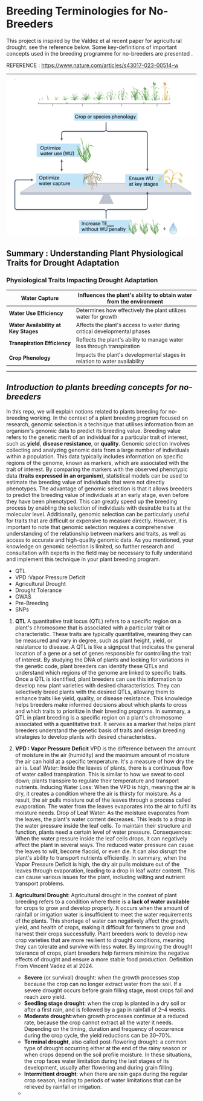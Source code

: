 # Breeding Terminologies for No-Breeders


This project is inspired by the Valdez et al recent paper for agricultural drought. see the reference below. Some key-definitions of important concepts used in the breeding programme for no-breeders are presented . 

REFERENCE : https://www.nature.com/articles/s43017-023-00514-w



------

![](https://github.com/mmbaye/Breeding4Dummies/blob/main/figures/drought.png)

## Summary : Understanding Plant Physiological Traits for Drought Adaptation
### Physiological Traits Impacting Drought Adaptation

|**Water Capture**                      | Influences the plant's ability to obtain water from the environment |
| ------------------------------------- | ------------------------------------------------------------ |
| **Water Use Efficiency**              | Determines how effectively the plant utilizes water for growth |
| **Water Availability at Key Stages**  | Affects the plant's access to water during critical developmental phases |
| **Transpiration Efficiency**          | Reflects the plant's ability to manage water loss through transpiration |
| **Crop Phenology**                    | Impacts the plant's developmental stages in relation to water availability |



------



## *Introduction to plants breeding concepts for no-breeders*

In this repo, we will explain notions related to plants breeding for no-breeding working. 
In the context of a plant breeding program focused on research, genomic selection is a technique that utilises information from an organism's genomic data to predict its breeding value. Breeding value refers to the genetic merit of an individual for a particular trait of interest, such as **yield**, **disease resistance**, or **quality**.
Genomic selection involves collecting and analyzing genomic data from a large number of individuals within a population. This data typically includes information on specific regions of the genome, known as markers, which are associated with the trait of interest. By comparing the markers with the observed phenotypic data (**traits expressed in an organism**), statistical models can be used to estimate the breeding value of individuals that were not directly phenotypes. The advantage of genomic selection is that it allows breeders to predict the breeding value of individuals at an early stage, even before they have been phenotyped. This can greatly speed up the breeding process by enabling the selection of individuals with desirable traits at the molecular level. Additionally, genomic selection can be particularly useful for traits that are difficult or expensive to measure directly.
However, it is important to note that genomic selection requires a comprehensive understanding of the relationship between markers and traits, as well as access to accurate and high-quality genomic data. As you mentioned, your knowledge on genomic selection is limited, so further research and consultation with experts in the field may be necessary to fully understand and implement this technique in your plant breeding program.

- QTL
- VPD :Vapor Pressure Deficit
- Agricultural Drought
- Drought Tolerance
- GWAS
- Pre-Breeding
- SNPs


1. **QTL** 
A quantitative trait locus (QTL) refers to a specific region on a plant's chromosome that is associated with a particular trait or characteristic. These traits are typically quantitative, meaning they can be measured and vary in degree, such as plant height, yield, or resistance to disease.
A QTL is like a signpost that indicates the general location of a gene or a set of genes responsible for controlling the trait of interest. By studying the DNA of plants and looking for variations in the genetic code, plant breeders can identify these QTLs and understand which regions of the genome are linked to specific traits.
Once a QTL is identified, plant breeders can use this information to develop new plant varieties with desired characteristics. They can selectively breed plants with the desired QTLs, allowing them to enhance traits like yield, quality, or disease resistance. This knowledge helps breeders make informed decisions about which plants to cross and which traits to prioritize in their breeding programs.
In summary, a QTL in plant breeding is a specific region on a plant's chromosome associated with a quantitative trait. It serves as a marker that helps plant breeders understand the genetic basis of traits and design breeding strategies to develop plants with desired characteristics.

2. **VPD : Vapor Pressure Deficit**
VPD is the difference between the amount of moisture in the air (humidity) and the maximum amount of moisture the air can hold at a specific temperature. It's a measure of how dry the air is. Leaf Water: Inside the leaves of plants, there is a continuous flow of water called transpiration. This is similar to how we sweat to cool down; plants transpire to regulate their temperature and transport nutrients.
Inducing Water Loss: When the VPD is high, meaning the air is dry, it creates a condition where the air is thirsty for moisture. As a result, the air pulls moisture out of the leaves through a process called evaporation. The water from the leaves evaporates into the air to fulfil its moisture needs.
Drop of Leaf Water: As the moisture evaporates from the leaves, the plant's water content decreases. This leads to a drop in the water pressure inside the leaf cells. To maintain their structure and function, plants need a certain level of water pressure.
Consequences: When the water pressure inside the leaf cells drops, it can negatively affect the plant in several ways. The reduced water pressure can cause the leaves to wilt, become flaccid, or even die. It can also disrupt the plant's ability to transport nutrients efficiently.
In summary, when the Vapor Pressure Deficit is high, the dry air pulls moisture out of the leaves through evaporation, leading to a drop in leaf water content. This can cause various issues for the plant, including wilting and nutrient transport problems.

3. **Agricultural Drought**:
   Agricultural drought in the context of plant breeding refers to a condition where there is a **lack of water available** for crops to grow and develop properly. It occurs when the amount of rainfall or irrigation water is insufficient to meet the water requirements of the plants. This shortage of water can negatively affect the growth, yield, and health of crops, making it difficult for farmers to grow and harvest their crops successfully. Plant breeders work to develop new crop varieties that are more resilient to drought conditions, meaning they can tolerate and survive with less water. By improving the drought tolerance of crops, plant breeders help farmers minimize the negative effects of drought and ensure a more stable food production.
   Definition From Vincent Vadez et al 2024.
   - **Severe** (or survival) drought: when the growth processes stop because the crop can no longer extract water from the soil. If a severe drought occurs before grain filling stage, most crops fail and reach zero yield.
   - **Seedling stage drought**: when the crop is planted in a dry soil or after a first rain, and is followed by a gap in rainfall of 2–4 weeks.
   - **Moderate drought**:when growth processes continue at a reduced rate, because the crop cannot extract all the water it needs. Depending on the timing, duration and frequency of occurrence during the crop cycle, the yield reductions can be 30–70%.
   - **Terminal drought**, also called post-flowering drought: a common type of drought occurring either at the end of the rainy season or when crops depend on the soil profile moisture. In these situations, the crop faces water limitation during the last stages of its development, usually after flowering and during grain filling.
   - **Intermittent drought**: when there are rain gaps during the regular crop season, leading to periods of water limitations that can be relieved by rainfall or irrigation.
   - 







